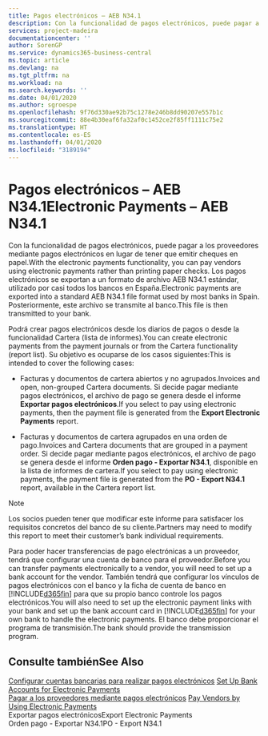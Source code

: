 ```yaml
---
title: Pagos electrónicos – AEB N34.1
description: Con la funcionalidad de pagos electrónicos, puede pagar a los proveedores mediante pagos electrónicos en lugar de tener que emitir cheques en papel. Los pagos electrónicos se exportan a un formato de archivo AEB N34.1 estándar, utilizado por casi todos los bancos en España. Posteriormente, este archivo se transmite al banco.
services: project-madeira
documentationcenter: ''
author: SorenGP
ms.service: dynamics365-business-central
ms.topic: article
ms.devlang: na
ms.tgt_pltfrm: na
ms.workload: na
ms.search.keywords: ''
ms.date: 04/01/2020
ms.author: sgroespe
ms.openlocfilehash: 9f76d330ae92b75c1278e246b8dd90207e557b1c
ms.sourcegitcommit: 88e4b30eaf6fa32af0c1452ce2f85ff1111c75e2
ms.translationtype: HT
ms.contentlocale: es-ES
ms.lasthandoff: 04/01/2020
ms.locfileid: "3189194"
---
```

# <a name="electronic-payments--aeb-n341"></a><span data-ttu-id="c6f66-105">Pagos electrónicos – AEB N34.1</span><span class="sxs-lookup"><span data-stu-id="c6f66-105">Electronic Payments – AEB N34.1</span></span>
<span data-ttu-id="c6f66-106">Con la funcionalidad de pagos electrónicos, puede pagar a los proveedores mediante pagos electrónicos en lugar de tener que emitir cheques en papel.</span><span class="sxs-lookup"><span data-stu-id="c6f66-106">With the electronic payments functionality, you can pay vendors using electronic payments rather than printing paper checks.</span></span> <span data-ttu-id="c6f66-107">Los pagos electrónicos se exportan a un formato de archivo AEB N34.1 estándar, utilizado por casi todos los bancos en España.</span><span class="sxs-lookup"><span data-stu-id="c6f66-107">Electronic payments are exported into a standard AEB N34.1 file format used by most banks in Spain.</span></span> <span data-ttu-id="c6f66-108">Posteriormente, este archivo se transmite al banco.</span><span class="sxs-lookup"><span data-stu-id="c6f66-108">This file is then transmitted to your bank.</span></span>  
  
 <span data-ttu-id="c6f66-109">Podrá crear pagos electrónicos desde los diarios de pagos o desde la funcionalidad Cartera (lista de informes).</span><span class="sxs-lookup"><span data-stu-id="c6f66-109">You can create electronic payments from the payment journals or from the Cartera functionality (report list).</span></span> <span data-ttu-id="c6f66-110">Su objetivo es ocuparse de los casos siguientes:</span><span class="sxs-lookup"><span data-stu-id="c6f66-110">This is intended to cover the following cases:</span></span>  
  
-   <span data-ttu-id="c6f66-111">Facturas y documentos de cartera abiertos y no agrupados.</span><span class="sxs-lookup"><span data-stu-id="c6f66-111">Invoices and open, non-grouped Cartera documents.</span></span> <span data-ttu-id="c6f66-112">Si decide pagar mediante pagos electrónicos, el archivo de pago se genera desde el informe **Exportar pagos electrónicos**.</span><span class="sxs-lookup"><span data-stu-id="c6f66-112">If you select to pay using electronic payments, then the payment file is generated from the **Export Electronic Payments** report.</span></span>  
  
-   <span data-ttu-id="c6f66-113">Facturas y documentos de cartera agrupados en una orden de pago.</span><span class="sxs-lookup"><span data-stu-id="c6f66-113">Invoices and Cartera documents that are grouped in a payment order.</span></span> <span data-ttu-id="c6f66-114">Si decide pagar mediante pagos electrónicos, el archivo de pago se genera desde el informe **Orden pago - Exportar N34.1**, disponible en la lista de informes de cartera.</span><span class="sxs-lookup"><span data-stu-id="c6f66-114">If you select to pay using electronic payments, the payment file is generated from the **PO - Export N34.1** report, available in the Cartera report list.</span></span>  
  
> [!NOTE]  
>  <span data-ttu-id="c6f66-115">Los socios pueden tener que modificar este informe para satisfacer los requisitos concretos del banco de su cliente.</span><span class="sxs-lookup"><span data-stu-id="c6f66-115">Partners may need to modify this report to meet their customer’s bank individual requirements.</span></span>  
  
 <span data-ttu-id="c6f66-116">Para poder hacer transferencias de pago electrónicas a un proveedor, tendrá que configurar una cuenta de banco para el proveedor.</span><span class="sxs-lookup"><span data-stu-id="c6f66-116">Before you can transfer payments electronically to a vendor, you will need to set up a bank account for the vendor.</span></span> <span data-ttu-id="c6f66-117">También tendrá que configurar los vínculos de pagos electrónicos con el banco y la ficha de cuenta de banco en [!INCLUDE[d365fin](../../includes/d365fin_md.md)] para que su propio banco controle los pagos electrónicos.</span><span class="sxs-lookup"><span data-stu-id="c6f66-117">You will also need to set up the electronic payment links with your bank and set up the bank account card in [!INCLUDE[d365fin](../../includes/d365fin_md.md)] for your own bank to handle the electronic payments.</span></span> <span data-ttu-id="c6f66-118">El banco debe proporcionar el programa de transmisión.</span><span class="sxs-lookup"><span data-stu-id="c6f66-118">The bank should provide the transmission program.</span></span>  
  
## <a name="see-also"></a><span data-ttu-id="c6f66-119">Consulte también</span><span class="sxs-lookup"><span data-stu-id="c6f66-119">See Also</span></span>  
 <span data-ttu-id="c6f66-120">[Configurar cuentas bancarias para realizar pagos electrónicos](how-to-set-up-bank-accounts-for-electronic-payments.md) </span><span class="sxs-lookup"><span data-stu-id="c6f66-120">[Set Up Bank Accounts for Electronic Payments](how-to-set-up-bank-accounts-for-electronic-payments.md) </span></span>  
 <span data-ttu-id="c6f66-121">[Pagar a los proveedores mediante pagos electrónicos](how-to-pay-vendors-by-using-electronic-payments.md) </span><span class="sxs-lookup"><span data-stu-id="c6f66-121">[Pay Vendors by Using Electronic Payments](how-to-pay-vendors-by-using-electronic-payments.md) </span></span>  
 <span data-ttu-id="c6f66-122">Exportar pagos electrónicos</span><span class="sxs-lookup"><span data-stu-id="c6f66-122">Export Electronic Payments</span></span>   
 <span data-ttu-id="c6f66-123">Orden pago - Exportar N34.1</span><span class="sxs-lookup"><span data-stu-id="c6f66-123">PO - Export N34.1</span></span>